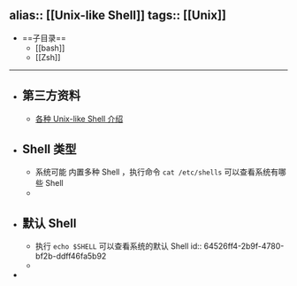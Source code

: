 alias:: [[Unix-like Shell]]
tags:: [[Unix]]
---

- ==子目录==
	- [[bash]]
	- [[Zsh]]
- ---
- ## 第三方资料
	- [各种 Unix-like Shell 介绍](https://www.zhihu.com/question/21418449/answer/2292448029)
- ## Shell 类型
	- 系统可能 内置多种 Shell ，执行命令 `cat /etc/shells` 可以查看系统有哪些 Shell
	-
- ## 默认 Shell
	- 执行 `echo $SHELL` 可以查看系统的默认 Shell
	  id:: 64526ff4-2b9f-4780-bf2b-ddff46fa5b92
	-
-